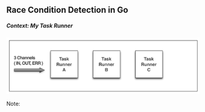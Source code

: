 ## Race Condition Detection in Go

##### Context: My Task Runner

![taskrunner](resources/taskrunner-3.png)

Note: